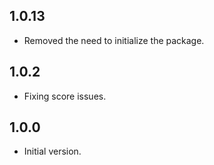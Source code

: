 ## 1.0.13

- Removed the need to initialize the package.

## 1.0.2

- Fixing score issues.

## 1.0.0

- Initial version.

